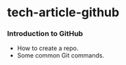 # tech-article-github
<h3>Introduction to GitHub</h3>
<ul>
<li>How to create a repo.</li>
<li>Some common Git commands.</li>
</ul>
